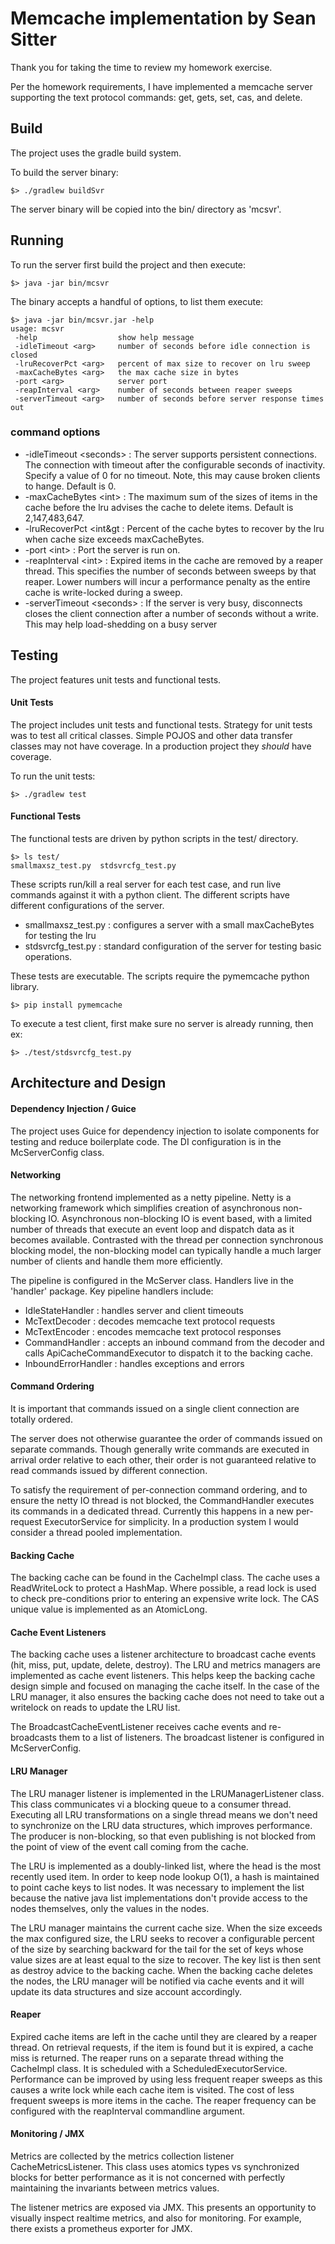 # Memcache implementation by Sean Sitter
Thank you for taking the time to review my homework exercise. 

Per the homework requirements, I have implemented a memcache server supporting the text protocol
commands: get, gets, set, cas, and delete.

## Build
The project uses the gradle build system. 

To build the server binary:
```shell
$> ./gradlew buildSvr
```
The server binary will be copied into the bin/ directory as 'mcsvr'.

## Running
To run the server first build the project and then execute:
```shell
$> java -jar bin/mcsvr
```
The binary accepts a handful of options, to list them execute:
```shell
$> java -jar bin/mcsvr.jar -help
usage: mcsvr
 -help                  show help message
 -idleTimeout <arg>     number of seconds before idle connection is closed
 -lruRecoverPct <arg>   percent of max size to recover on lru sweep
 -maxCacheBytes <arg>   the max cache size in bytes
 -port <arg>            server port
 -reapInterval <arg>    number of seconds between reaper sweeps
 -serverTimeout <arg>   number of seconds before server response times out
```
### command options
* -idleTimeout &lt;seconds&gt; : The server supports persistent connections. 
The connection with timeout after the configurable seconds of inactivity. 
Specify a value of 0 for no timeout. Note, this may cause broken clients to hange.
Default is 0.
* -maxCacheBytes &lt;int&gt; : The maximum sum of the sizes of items in the cache before
the lru advises the cache to delete items. Default is 2,147,483,647.
* -lruRecoverPct &lt;int&gt : Percent of the cache bytes to recover by the lru when cache size 
exceeds maxCacheBytes.
* -port &lt;int&gt; : Port the server is run on.
* -reapInterval &lt;int&gt; : Expired items in the cache are removed by a reaper thread. This 
specifies the number of seconds between sweeps by that reaper. Lower numbers will incur a 
performance penalty as the entire cache is write-locked during a sweep.
* -serverTimeout &lt;seconds&gt; : If the server is very busy, disconnects closes the client 
connection after a number of seconds without a write. This may help load-shedding on a busy 
server

## Testing
The project features unit tests and functional tests.
#### Unit Tests
The project includes unit tests and functional tests. Strategy for unit tests was to 
test all critical classes. Simple POJOS and other data transfer classes may not have coverage. 
In a production project they *should* have coverage.

To run the unit tests:
```shell
$> ./gradlew test
```

#### Functional Tests
The functional tests are driven by python scripts in the test/ directory. 
```shell
$> ls test/
smallmaxsz_test.py	stdsvrcfg_test.py
```
These scripts run/kill a real server for each test case, and run live commands against it with 
a python client. The different scripts have different configurations of the server. 
* smallmaxsz_test.py : configures a server with a small maxCacheBytes for testing the lru
* stdsvrcfg_test.py : standard configuration of the server for testing basic operations.

These tests are executable. The scripts require the pymemcache python library.
```shell
$> pip install pymemcache
```

To execute a test client, first make sure no server is already running, then ex:
```shell
$> ./test/stdsvrcfg_test.py
```

## Architecture and Design
#### Dependency Injection / Guice
The project uses Guice for dependency injection to isolate components for testing and reduce boilerplate code.
The DI configuration is in the McServerConfig class.

#### Networking
The networking frontend implemented as a netty pipeline. Netty is a networking framework which simplifies 
creation of asynchronous non-blocking IO. Asynchronous non-blocking IO is event based, with a limited 
number of threads that execute an event loop and dispatch data as it becomes available. Contrasted with
the thread per connection synchronous blocking model, the non-blocking model can typically handle a much 
larger number of clients and handle them more efficiently. 

The pipeline is configured in the McServer class. Handlers live in the 'handler' package.
Key pipeline handlers include:
* IdleStateHandler : handles server and client timeouts
* McTextDecoder : decodes memcache text protocol requests
* McTextEncoder : encodes memcache text protocol responses
* CommandHandler : accepts an inbound command from the decoder and calls ApiCacheCommandExecutor 
to dispatch it to the backing cache.
* InboundErrorHandler : handles exceptions and errors

#### Command Ordering
It is important that commands issued on a single client connection are totally ordered. 

The server does not otherwise guarantee the order of commands issued on separate commands. Though 
generally write commands are executed in arrival order relative to each other, their order is not 
guaranteed relative to read commands issued by different connection.

To satisfy the requirement of per-connection command ordering, and to ensure the netty IO thread is 
not blocked, the CommandHandler executes its commands in a dedicated thread. Currently this happens 
in a new per-request ExecutorService for simplicity. In a production system I would consider a thread pooled 
implementation.

#### Backing Cache
The backing cache can be found in the CacheImpl class. The cache uses a ReadWriteLock to protect a HashMap. 
Where possible, a read lock is used to check pre-conditions prior to entering an expensive write lock. The
CAS unique value is implemented as an AtomicLong.

#### Cache Event Listeners
The backing cache uses a listener architecture to broadcast cache events (hit, miss, put, update, delete, destroy).
The LRU and metrics managers are implemented as cache event listeners. This helps keep the backing cache design
simple and focused on managing the cache itself. In the case of the LRU manager, it also ensures the backing
cache does not need to take out a writelock on reads to update the LRU list.

The BroadcastCacheEventListener receives cache events and re-broadcasts them to a list of listeners. The broadcast
listener is configured in McServerConfig.

#### LRU Manager
The LRU manager listener is implemented in the LRUManagerListener class. This class communicates vi a blocking 
queue to a consumer thread. Executing all LRU transformations on a single thread means we don't need to synchronize
on the LRU data structures, which improves performance. The producer is non-blocking, so that even publishing 
is not blocked from the point of view of the event call coming from the cache. 

The LRU is implemented as a doubly-linked list, where the head is the most recently used item. In order to keep
node lookup O(1), a hash is maintained to point cache keys to list nodes. It was necessary to implement the list 
because the native java list implementations don't provide access to the nodes themselves, only the values in the 
nodes.

The LRU manager maintains the current cache size. When the size exceeds the max configured size, the LRU seeks
to recover a configurable percent of the size by searching backward for the tail for the set of keys whose value
sizes are at least equal to the size to recover. The key list is then sent as destroy advice to the backing cache.
When the backing cache deletes the nodes, the LRU manager will be notified via cache events and it will update
its data structures and size account accordingly.

#### Reaper
Expired cache items are left in the cache until they are cleared by a reaper thread. On retrieval requests, if the 
item is found but it is expired, a cache miss is returned. The reaper runs on a separate thread withing the CacheImpl
class. It is scheduled with a ScheduledExecutorService. Performance can be improved by using less frequent reaper sweeps
as this causes a write lock while each cache item is visited. The cost of less frequent sweeps is more items in the cache.
The reaper frequency can be configured with the reapInterval commandline argument.

#### Monitoring / JMX
Metrics are collected by the metrics collection listener CacheMetricsListener. This class uses atomics types
vs synchronized blocks for better performance as it is not concerned with perfectly maintaining the invariants
between metrics values.

The listener metrics are exposed via JMX. This presents an opportunity to visually inspect realtime metrics, and also
for monitoring. For example, there exists a prometheus exporter for JMX.
